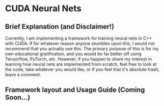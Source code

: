 # CUDA Neural Nets
## Brief Explanation (and Disclaimer!)
Currently, I am implementing a framework for training neural nets in
C++ with CUDA. If for whatever reason anyone stumbles upon this, I would not
recommend that you actually use this. The primary purpose of this
is for my own educational gratification, and you would be far better off using
Tensorflow, PyTorch, etc. However, if you happen to share my interest in
learning how neural nets are implemented from scratch, feel free to look at the
code, take whatever you would like, or if you feel that it's absolute trash,
leave a comment.

## Framework layout and Usage Guide (Coming Soon...)
